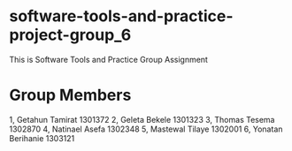 # software-tools-and-practice-project-group_6
 This is Software Tools and Practice Group Assignment 
 
 # Group Members              
 1, Getahun Tamirat       1301372
 2, Geleta Bekele         1301323
 3, Thomas Tesema         1302870
 4, Natinael Asefa        1302348
 5, Mastewal Tilaye       1302001
 6, Yonatan Berihanie     1303121
